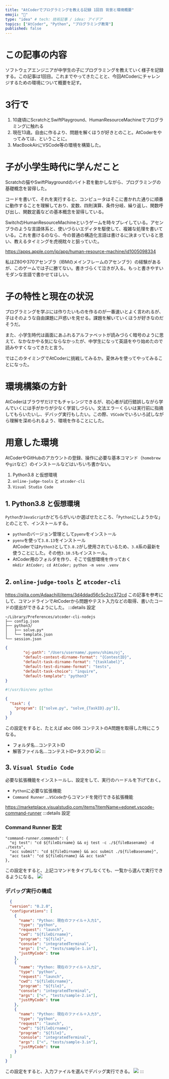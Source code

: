 ```yaml
---
title: "AtCoderでプログラミングを教える記録 1回目 背景と環境概要"
emoji: "🐣"
type: "idea" # tech: 技術記事 / idea: アイデア
topics: ["AtCoder", "Python", "プログラミング教育"]
published: false
---
```

# この記事の内容

ソフトウェアエンジニアが中学生の子にプログラミングを教えていく様子を記録する。この記事は1回目。これまでやってきたことと、今回AtCoderにチャレンジするための環境について概要を記す。

# 3行で
1. 10歳頃にScratchとSwiftPlayground、HumanResourceMachineでプログラミングに触れる
2. 現在13歳。自由に作るより、問題を解くほうが好きとのこと。AtCoderをやってみては、ということに。
3. MacBookAirにVSCode等の環境を構築した。

# 子が小学生時代に学んだこと
Scratchの猫やSwiftPlaygroundのバイト君を動かしながら、プログラミングの基礎概念を習得した。

コードを書いて、それを実行すると、コンピュータはそこに書かれた通りに順番に動作することを理解しており、変数、四則演算、条件分岐、繰り返し、関数呼び出し、関数定義などの基本概念を習得している。

SwitchのHumanResourceMachineというゲームを時々プレイしている。アセンブラのような言語体系と、使いづらいエディタを駆使して、複雑な処理を書いている。これを書けるのなら、今の普通の構造化言語は書けるに決まっていると思い、教えるタイミングを虎視眈々と狙っていた。

https://apps.apple.com/jp/app/human-resource-machine/id1005098334

私はZ80や370アセンブラ（IBMのメインフレームのアセンブラ）の経験があるが、このゲームでは子に勝てない。書きづらくて泣きが入る。もっと書きやすいモダンな言語で書かせてほしい。

# 子の特性と現在の状況
プログラミングを学ぶには作りたいものを作るのが一番速いとよく言われるが、子はそのような自由課題に戸惑いを見せる。課題を解いていくほうが好きなのだそうだ。

また、小学生時代は画面にあふれるアルファベットが読みづらく暗号のように思えて、なかなかやる気にならなかったが、中学生になって英語をやり始めたので読みやすくなってきたと言う。

ではこのタイミングでAtCoderに挑戦してみるか。夏休みを使ってやってみることになった。

# 環境構築の方針
AtCoderはブラウザだけでもチャレンジできるが、初心者が試行錯誤しながら学んでいくには手がかりが少なく学習しづらい。文法エラーくらいは実行前に指摘してもらいたいし、デバッグ実行もしたい。この際、`VSCode`でいろいろ試しながら理解を深められるよう、環境を作ることにした。

# 用意した環境
AtCoderやGitHubのアカウントの登録、操作に必要な基本コマンド（`homebrew`や`git`など）のインストールなどはいちいち書かない。
1. Python3.8 と仮想環境
2. `online-judge-tools` と `atcoder-cli`
3. `Visual Studio Code`

## 1. Python3.8 と仮想環境
`Python`か`JavaScript`かどちらがいいか選ばせたところ、「`Python`にしようかな」とのことで、インストールする。
- `python`のバージョン管理として`pyenv`をインストール
- `pyenv`を使って`3.8.13`をインストール<br>AtCoderでは`Python3`として`3.8.2`がし使用されているため、`3.8`系の最新を使うことにした。その他`3.10.5`もインストール。
- AtCoder用のフォルダを作り、そこで仮想環境を作っておく<br>`mkdir AtCoder; cd AtCoder; python -m venv .venv`

## 2. `online-judge-tools` と `atcoder-cli`
https://qiita.com/Adaachill/items/3d4ddad56c5c2cc372cd
この記事を参考にして、コマンドラインでAtCoderから問題やテスト入力などの取得、書いたコードの提出ができるようにした。
:::details 設定
```:atcoder-cli の設定
~/Library/Preferences/atcoder-cli-nodejs
├── config.json
├── python3/
│   ├── solve.py*
│   └── template.json
└── session.json
```
```json:config.json
{
        "oj-path": "/Users/username/.pyenv/shims/oj",
        "default-contest-dirname-format": "{ContestID}",
        "default-task-dirname-format": "{tasklabel}",
        "default-test-dirname-format": "tests",
        "default-task-choice": "inquire",
        "default-template": "python3"
}
```
```python:python3/solve.py ← chmod +x しておく
#!/usr/bin/env python
```
```json:python3/template.json
{
  "task": {
    "program": [["solve.py", "solve_{TaskID}.py"]],
  }
}
```
この設定をすると、たとえば abc 086 コンテストのA問題を取得した時にこうなる。
- フォルダ名…コンテストID
- 解答ファイル名…コンテストID+タスクID
![](/images/contest-task.png)
:::

## 3. `Visual Studio Code`
必要な拡張機能をインストールし、設定をして、実行のハードルを下げておく。
- `Python`に必要な拡張機能
- `Command Runner` …`VSCode`からコマンドを発行できる拡張機能

https://marketplace.visualstudio.com/items?itemName=edonet.vscode-command-runner
:::details 設定
### Command Runner 設定
```json:Command Runner 設定
"command-runner.commands": {
  "oj test": "cd ${fileDirname} && oj test -c ./${fileBasename} -d ./tests",
  "acc submit": "cd ${fileDirname} && acc submit ./${fileBasename}",
  "acc task": "cd ${fileDirname} && acc task"
},
```
この設定をすると、上記コマンドをタイプしなくても、一覧から選んで実行できるようになる。
![](/images/command-runner-config.png)

### デバッグ実行の構成
```json:launch.json デバッグ実行の設定。AtCoderから取得したテスト入力3種類
  {
  "version": "0.2.0",
  "configurations": [
    {
      "name": "Python: 現在のファイル＋入力1",
      "type": "python",
      "request": "launch",
      "cwd": "${fileDirname}",
      "program": "${file}",
      "console": "integratedTerminal",
      "args": ["<", "tests/sample-1.in"],
      "justMyCode": true
    },
    {
      "name": "Python: 現在のファイル＋入力2",
      "type": "python",
      "request": "launch",
      "cwd": "${fileDirname}",
      "program": "${file}",
      "console": "integratedTerminal",
      "args": ["<", "tests/sample-2.in"],
      "justMyCode": true
    },
    {
      "name": "Python: 現在のファイル＋入力3",
      "type": "python",
      "request": "launch",
      "cwd": "${fileDirname}",
      "program": "${file}",
      "console": "integratedTerminal",
      "args": ["<", "tests/sample-3.in"],
      "justMyCode": true
    }
  ]
}
```
この設定をすると、入力ファイルを選んでデバッグ実行できる。
![](/images/debugconfig.png)
:::

